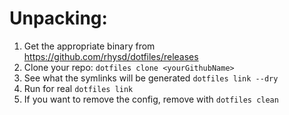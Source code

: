 # Unpacking:

1. Get  the appropriate binary from https://github.com/rhysd/dotfiles/releases
2. Clone your repo: 
  ```dotfiles clone <yourGithubName>```
3. See what the symlinks will be generated
  ```dotfiles link --dry```
4. Run for real ```dotfiles link```
5. If you want to remove the config, remove with ```dotfiles clean```



